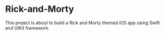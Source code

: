 # Rick-and-Morty
This project is about to build a Rick and Morty themed iOS app using Swift and UIKit framework.
